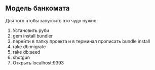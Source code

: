 ## Модель банкомата
Для того чтобы запустить это чудо нужно:
1. Установить руби
2. gem install bundler
3. перейти в папку проекта и в терминал прописать bundle install
4. rake db:migrate
5. rake db:seed
6. shotgun
7. Открыть localhost:9393
